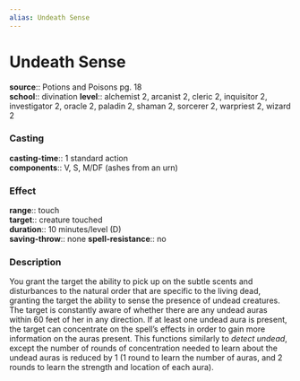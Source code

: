 ```yaml
---
alias: Undeath Sense
---
```


# Undeath Sense 

**source**:: Potions and Poisons pg. 18  
**school**:: divination
**level**:: alchemist 2, arcanist 2, cleric 2, inquisitor 2, investigator 2, oracle 2, paladin 2, shaman 2, sorcerer 2, warpriest 2, wizard 2

### Casting 

**casting-time**:: 1 standard action  
**components**:: V, S, M/DF (ashes from an urn)

### Effect 

**range**:: touch  
**target**:: creature touched  
**duration**:: 10 minutes/level (D)  
**saving-throw**:: none
**spell-resistance**:: no

### Description 

You grant the target the ability to pick up on the subtle scents and disturbances to the natural order that are specific to the living dead, granting the target the ability to sense the presence of undead creatures. The target is constantly aware of whether there are any undead auras within 60 feet of her in any direction. If at least one undead aura is present, the target can concentrate on the spell’s effects in order to gain more information on the auras present. This functions similarly to *detect undead*, except the number of rounds of concentration needed to learn about the undead auras is reduced by 1 (1 round to learn the number of auras, and 2 rounds to learn the strength and location of each aura).
